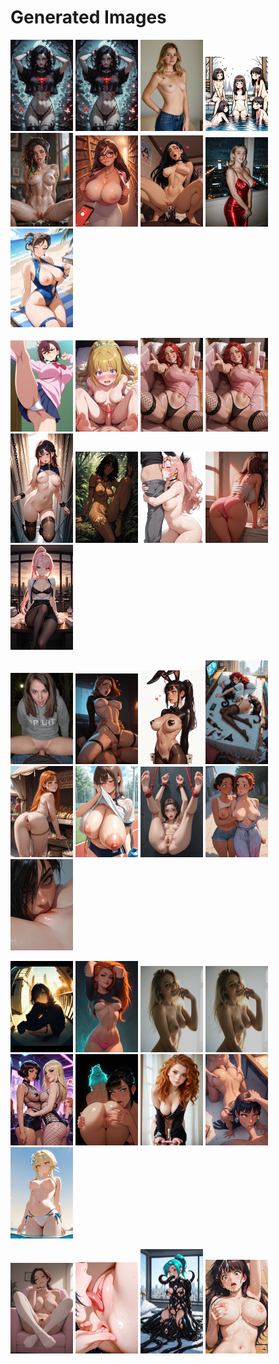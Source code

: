 # Generated Images



<img src="2025_09_25_01_thumb.webp" width="100"/> <img src="2025_09_25_02_thumb.webp" width="100"/> <img src="2025_09_25_03_thumb.webp" width="100"/> <img src="2025_09_25_04_thumb.webp" width="100"/> <img src="2025_09_25_05_thumb.webp" width="100"/> <img src="2025_09_25_06_thumb.webp" width="100"/> <img src="2025_09_25_07_thumb.webp" width="100"/> <img src="2025_09_25_08_thumb.webp" width="100"/> <img src="2025_09_25_09_thumb.webp" width="100"/>

<img src="2025_09_25_10_thumb.webp" width="100"/> <img src="2025_09_25_11_thumb.webp" width="100"/> <img src="2025_09_25_12_thumb.webp" width="100"/> <img src="2025_09_25_13_thumb.webp" width="100"/> <img src="2025_09_25_14_thumb.webp" width="100"/> <img src="2025_09_25_15_thumb.webp" width="100"/> <img src="2025_09_25_16_thumb.webp" width="100"/> <img src="2025_09_25_17_thumb.webp" width="100"/> <img src="2025_09_25_18_thumb.webp" width="100"/>

<img src="2025_09_25_19_thumb.webp" width="100"/> <img src="2025_09_25_20_thumb.webp" width="100"/> <img src="2025_09_25_21_thumb.webp" width="100"/> <img src="2025_09_25_22_thumb.webp" width="100"/> <img src="2025_09_25_23_thumb.webp" width="100"/> <img src="2025_09_25_24_thumb.webp" width="100"/> <img src="2025_09_25_25_thumb.webp" width="100"/> <img src="2025_09_25_26_thumb.webp" width="100"/> <img src="2025_09_25_27_thumb.webp" width="100"/>

<img src="2025_09_25_28_thumb.webp" width="100"/> <img src="2025_09_25_29_thumb.webp" width="100"/> <img src="2025_09_25_30_thumb.webp" width="100"/> <img src="2025_09_25_31_thumb.webp" width="100"/> <img src="2025_09_25_32_thumb.webp" width="100"/> <img src="2025_09_25_33_thumb.webp" width="100"/> <img src="2025_09_25_34_thumb.webp" width="100"/> <img src="2025_09_25_35_thumb.webp" width="100"/> <img src="2025_09_25_36_thumb.webp" width="100"/>

<img src="2025_09_25_37_thumb.webp" width="100"/> <img src="2025_09_25_38_thumb.webp" width="100"/> <img src="2025_09_25_39_thumb.webp" width="100"/> <img src="2025_09_25_40_thumb.webp" width="100"/>